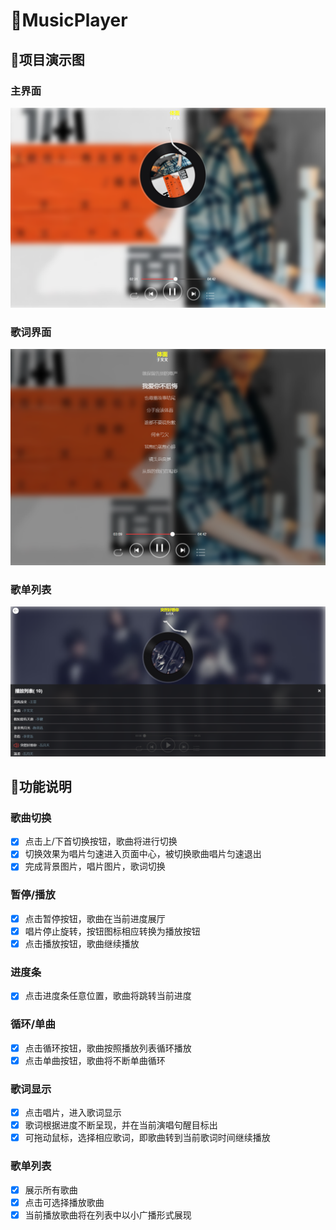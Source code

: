 # :musical_note:MusicPlayer

## :whale:项目演示图

### 主界面

![Image text](https://github.com/Leyiteyanzhi/MusicPlayer/blob/master/img-folder/d1.png)

### 歌词界面

![Image text](https://github.com/Leyiteyanzhi/MusicPlayer/blob/master/img-folder/d2.png)

### 歌单列表

![Image text](https://github.com/Leyiteyanzhi/MusicPlayer/blob/master/img-folder/d3.png)

## :whale2:功能说明

### 歌曲切换  
   - [x] 点击上/下首切换按钮，歌曲将进行切换
   - [x] 切换效果为唱片匀速进入页面中心，被切换歌曲唱片匀速退出
   - [x] 完成背景图片，唱片图片，歌词切换
  
### 暂停/播放

   - [x] 点击暂停按钮，歌曲在当前进度展厅
   - [x] 唱片停止旋转，按钮图标相应转换为播放按钮
   - [x] 点击播放按钮，歌曲继续播放
    
### 进度条

   - [x] 点击进度条任意位置，歌曲将跳转当前进度
  
### 循环/单曲

   - [x] 点击循环按钮，歌曲按照播放列表循环播放
   - [x] 点击单曲按钮，歌曲将不断单曲循环
    
### 歌词显示

   - [x] 点击唱片，进入歌词显示
   - [x] 歌词根据进度不断呈现，并在当前演唱句醒目标出
   - [x] 可拖动鼠标，选择相应歌词，即歌曲转到当前歌词时间继续播放
    
### 歌单列表

   - [x] 展示所有歌曲
   - [x] 点击可选择播放歌曲
   - [x] 当前播放歌曲将在列表中以小广播形式展现
